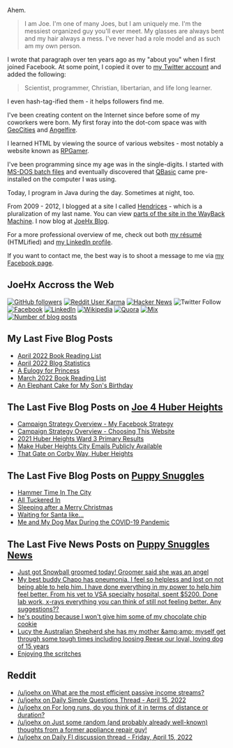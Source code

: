 Ahem.

> I am Joe. I'm one of many Joes, but I am uniquely me. I'm the messiest organized guy you'll ever meet. My glasses are always bent and my hair always a mess. I've never had a role model and as such am my own person.

I wrote that paragraph over ten years ago as my "about you" when I first joined Facebook. At some point, I copied it over to [my Twitter account](https://twitter.com/JoeHxBlog) and added the following:

> Scientist, programmer, Christian, libertarian, and life long learner.

I even hash-tag-ified them - it helps followers find me.

I've been creating content on the Internet since before some of my coworkers were born. My first foray into the dot-com space was with [GeoCities](https://en.wikipedia.org/wiki/Yahoo!_GeoCities) and [Angelfire](https://en.wikipedia.org/wiki/Angelfire).

I learned HTML by viewing the source of various websites - most notably a website known as [RPGamer](https://rpgamer.com/).

I've been programming since my age was in the single-digits. I started with [MS-DOS batch files](https://en.wikipedia.org/wiki/Batch_file) and eventually discovered that [QBasic](https://en.wikipedia.org/wiki/QBasic) came pre-installed on the computer I was using.

Today, I program in Java during the day. Sometimes at night, too.

From 2009 - 2012, I blogged at a site I called [Hendrices](https://www.facebook.com/Hendricescom/) - which is a pluralization of my last name. You can view [parts of the site in the WayBack Machine](https://web.archive.org/web/20090731115109/http://www.hendrices.com/). I now blog at [JoeHx Blog](https://www.joehxblog.com/).

For a more professional overview of me, check out both [my r&eacute;sum&eacute;](https://www.joehxblog.com/resume/) (HTMLified) and [my LinkedIn profile](https://www.linkedin.com/in/joehx/).

If you want to contact me, the best way is to shoot a message to me via [my Facebook page](https://www.facebook.com/JoeHxBlog/).

## JoeHx Accross the Web

[![GitHub followers](https://img.shields.io/github/followers/hendrixjoseph?label=GitHub&style=for-the-badge&logo=github)](https://github.com/hendrixjoseph)
[![Reddit User Karma](https://img.shields.io/reddit/user-karma/combined/joehx?label=Reddit&style=for-the-badge&logo=reddit)](https://www.reddit.com/user/joehx/)
[![Hacker News](https://img.shields.io/badge/dynamic/json?label=hacker+news&query=%24.karma&url=https%3A%2F%2Fhacker-news.firebaseio.com%2Fv0%2Fuser%2Fjoehx2.json&color=ff6600&style=for-the-badge&logo=y-combinator)](https://news.ycombinator.com/user?id=joehx2)
![Twitter Follow](https://img.shields.io/twitter/follow/JoeHxBlog?label=Twitter&style=for-the-badge&logo=twitter&color=1da1f2)
[![Facebook](https://img.shields.io/static/v1?label=FACEBOOK&message=137%20LIKES&color=3b5998&style=for-the-badge&logo=facebook)](https://www.facebook.com/JoeHxBlog)
[![LinkedIn](https://img.shields.io/static/v1?label=linkedin&message=193%20connections&color=2867b2&style=for-the-badge&logo=linkedin)](https://www.linkedin.com/in/joehx)
[![Wikipedia](https://img.shields.io/badge/dynamic/xml?label=wikipedia&query=%2F%2F%2A%5B%40id%3D%22general-stats%22%5D%2Fdiv%2Fdiv%2Fdiv%5B1%5D%2Ftable%2Ftbody%2Ftr%5B11%5D%2Ftd%5B2%5D%2Fstrong&suffix=%20edits&url=https%3A%2F%2Fxtools.wmflabs.org%2Fec%2Fen.wikipedia.org%2FHendrixjoseph&style=for-the-badge&logo=wikipedia&color=9f9f9f)](https://en.wikipedia.org/wiki/User:Hendrixjoseph)
[![Quora](https://img.shields.io/static/v1?label=quora&message=110%20followers&color=b92b27&style=for-the-badge&logo=quora&logoColor=b92b27)](https://www.quora.com/profile/Joseph-Hendrix)
[![Mix](https://img.shields.io/static/v1?label=mix&message=14k%20followers&color=ff8126&style=for-the-badge&logo=mix&logoColor=ff8126)](https://mix.com/joehx)
[![Number of blog posts](https://img.shields.io/endpoint?style=for-the-badge&url=https%3A%2F%2Fwww.joehxblog.com%2Fdata%2Fnumposts.json)](https://www.joehxblog.com/)

## My Last Five Blog Posts

<!-- JOEHXBLOG:START -->
- [April 2022 Book Reading List](https://www.joehxblog.com/april-2022-book-reading-list/)
- [April 2022 Blog Statistics](https://www.joehxblog.com/april-2022-blog-statistics/)
- [A Eulogy for Princess](https://www.joehxblog.com/a-eulogy-for-princess/)
- [March 2022 Book Reading List](https://www.joehxblog.com/march-2022-book-reading-list/)
- [An Elephant Cake for My Son&#39;s Birthday](https://www.joehxblog.com/an-elephant-cake-for-my-sons-birthday/)
<!-- JOEHXBLOG:END -->

## The Last Five Blog Posts on [Joe 4 Huber Heights](https://www.joe4huberheights.com/)

<!-- JOE4HUBERHEIGHTS:START -->
- [Campaign Strategy Overview - My Facebook Strategy](https://www.joe4huberheights.com/my-facebook-strategy/)
- [Campaign Strategy Overview - Choosing This Website](https://www.joe4huberheights.com/choosing-this-website/)
- [2021 Huber Heights Ward 3 Primary Results](https://www.joe4huberheights.com/2021-huber-heights-primary-results/)
- [Make Huber Heights City Emails Publicly Available](https://www.joe4huberheights.com/make-huber-heights-city-emails-publicly-available/)
- [That Gate on Corby Way, Huber Heights](https://www.joe4huberheights.com/that-gate-on-corby-way/)
<!-- JOE4HUBERHEIGHTS:END -->

## The Last Five Blog Posts on [Puppy Snuggles](https://www.puppy-snuggles.com/)

<!-- PUPPY-SNUGGLES:START -->
- [Hammer Time In The City](https://www.puppy-snuggles.com/blog/hammer-time-in-the-city/)
- [All Tuckered In](https://www.puppy-snuggles.com/blog/all-tuckered-in/)
- [Sleeping after a Merry Christmas](https://www.puppy-snuggles.com/blog/sleeping-after-a-merry-christmas/)
- [Waiting for Santa like...](https://www.puppy-snuggles.com/blog/waiting-for-santa-like/)
- [Me and My Dog Max During the COVID-19 Pandemic](https://www.puppy-snuggles.com/blog/me-and-my-dog-max-during-the-covid-19-pandemic/)
<!-- PUPPY-SNUGGLES:END -->

## The Last Five News Posts on [Puppy Snuggles News](https://news.puppy-snuggles.com/)

<!-- PUPPY-SNUGGLES-NEWS:START -->
- [Just got Snowball groomed today! Groomer said she was an angel](https://news.puppy-snuggles.com/10906687/just-got-snowball-groomed-today-groomer-said-she-was-an-angel)
- [My best buddy Chapo has pneumonia. I feel so helpless and lost on not being able to help him. I have done everything in my power to help him feel better. From his vet to VSA specialty hospital, spent $5200. Done lab work, x-rays everything you can think of still not feeling better. Any suggestions??](https://news.puppy-snuggles.com/13825509/my-best-buddy-chapo-has-pneumonia-i-feel-so-helpless-and-lost-on-not-being-able-to-help-him-i-have-done-everything-in-my-power-to-help-him-feel-better-from-his-vet-to-vsa-specialty-hospital-spent-5200-done-lab-work-x-rays-everything-you-can-think-of-still-not-feeling-better-any-suggestions)
- [he&#39;s pouting because I won&#39;t give him some of my chocolate chip cookie](https://news.puppy-snuggles.com/16422271/hes-pouting-because-i-wont-give-him-some-of-my-chocolate-chip-cookie)
- [Lucy the Australian Shepherd she has my mother &amp;amp;amp; myself get through some tough times including loosing Reese our loyal, loving dog of 15 years](https://news.puppy-snuggles.com/7562438/lucy-the-australian-shepherd-she-has-my-mother-amp-myself-get-through-some-tough-times-including-loosing-reese-our-loyal-loving-dog-of-15-years)
- [Enjoying the scritches](https://news.puppy-snuggles.com/16574596/enjoying-the-scritches)
<!-- PUPPY-SNUGGLES-NEWS:END -->

## Reddit

<!-- REDDIT:START -->
- [/u/joehx on What are the most efficient passive income streams?](https://www.reddit.com/r/AskReddit/comments/u6tmvr/what_are_the_most_efficient_passive_income_streams/i5ae9l4/)
- [/u/joehx on Daily Simple Questions Thread - April 15, 2022](https://www.reddit.com/r/Fitness/comments/u43tzt/daily_simple_questions_thread_april_15_2022/i4wo63v/)
- [/u/joehx on For long runs, do you think of it in terms of distance or duration?](https://www.reddit.com/r/running/comments/u48gs2/for_long_runs_do_you_think_of_it_in_terms_of/i4ussvk/)
- [/u/joehx on Just some random &lpar;and probably already well-known&rpar; thoughts from a former appliance repair guy!](https://www.reddit.com/r/Frugal/comments/u3xoni/just_some_random_and_probably_already_wellknown/i4tq905/)
- [/u/joehx on Daily FI discussion thread - Friday, April 15, 2022](https://www.reddit.com/r/financialindependence/comments/u43v6c/daily_fi_discussion_thread_friday_april_15_2022/i4tpmtd/)
<!-- REDDIT:END -->
